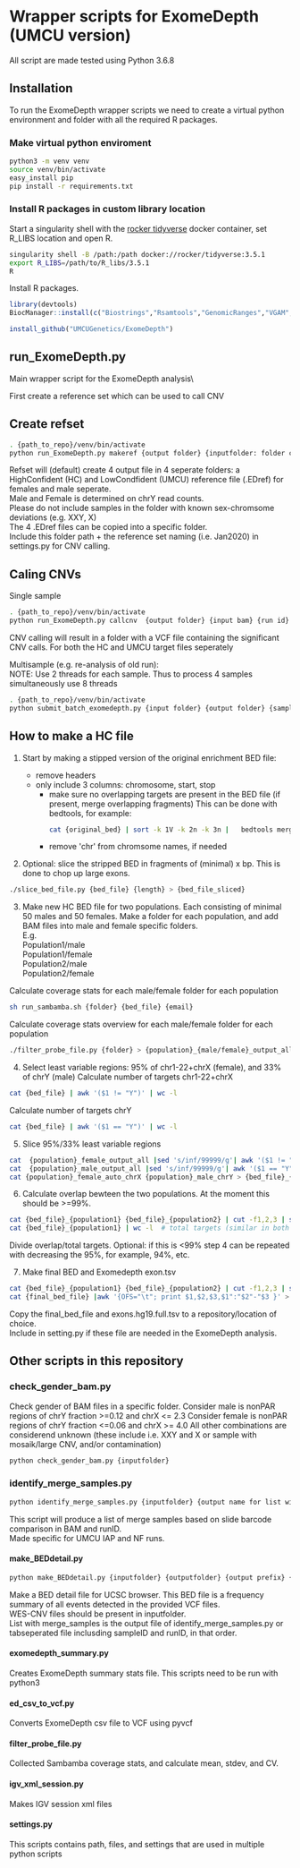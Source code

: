 # Wrapper scripts for ExomeDepth (UMCU version)

All script are made tested using Python 3.6.8
## Installation 
To run the ExomeDepth wrapper scripts we need to create a virtual python environment and folder with all the required R packages.

### Make virtual python enviroment
```bash
python3 -m venv venv
source venv/bin/activate
easy_install pip
pip install -r requirements.txt
```

### Install R packages in custom library location
Start a singularity shell with the [rocker tidyverse](https://hub.docker.com/layers/rocker/tidyverse/3.5.1/images/sha256-916d4e919fbac9ee1f06db7622b4731268dff0cb17998b3db6f629a3e58f73a7?context=explore) docker container, set R_LIBS location and open R.
```bash
singularity shell -B /path:/path docker://rocker/tidyverse:3.5.1
export R_LIBS=/path/to/R_libs/3.5.1
R
```
Install R packages.
```R
library(devtools)
BiocManager::install(c("Biostrings","Rsamtools","GenomicRanges","VGAM","zlibbioc","bitops","BiocGenerics","BiocParallel","S4Vectors","IRanges","GenomeInfoDb","RCurl","GenomeInfoDbData","XVector","GenomicAlignments","Biobase","DelayedArray","matrixStats","Matrix","lattice","aod","stringr","stringi","dplyr","rlang","Rcpp","assertthat","glue","pkgconfig","tibble","pillar","crayon","vctrs","tidyselect","purrr","SummarizedExperiment","R6"))

install_github("UMCUGenetics/ExomeDepth")
```

## run_ExomeDepth.py
Main wrapper script for the ExomeDepth analysis\

First create a reference set which can be used to call CNV

## Create refset
``` bash
. {path_to_repo}/venv/bin/activate
python run_ExomeDepth.py makeref {output folder} {inputfolder: folder containing realigned.BAM files} {prefix: i.e. Jan2020}
```
Refset will (default) create 4 output file in 4 seperate folders: a HighConfident (HC) and LowCondfident (UMCU) reference file (.EDref) for females and male seperate. \
Male and Female is determined on chrY read counts.\
Please do not include samples in the folder with known sex-chromsome deviations (e.g. XXY, X)\
The 4 .EDref files can be copied into a specific folder.\
Include this folder path + the reference set naming (i.e. Jan2020) in settings.py for CNV calling.

## Caling CNVs
Single sample
``` bash
. {path_to_repo}/venv/bin/activate
python run_ExomeDepth.py callcnv  {output folder} {input bam} {run id} {sample id} 
```
CNV calling will result in a folder with a VCF file containing the significant CNV calls. For both the HC and UMCU target files seperately

Multisample (e.g. re-analysis of old run):\
NOTE: Use 2 threads for each sample. Thus to process 4 samples simultaneously use 8 threads

``` bash
. {path_to_repo}/venv/bin/activate
python submit_batch_exomedepth.py {input folder} {output folder} {samples(/threads)}
```




## How to make a HC file
1) Start by making a stipped version of the original enrichment BED file:
	* remove headers
	* only include 3 columns: chromosome, start, stop
        * make sure no overlapping targets are present in the BED file (if present, merge overlapping fragments)
          This can be done with bedtools, for example: 
          ``` bash
          cat {original_bed} | sort -k 1V -k 2n -k 3n |   bedtools merge -i - > {flat_bed}
          ```
        * remove 'chr' from chromsome names, if needed

2) Optional: slice the stripped BED in fragments of (minimal) x bp. This is done to chop up large exons.
``` bash
./slice_bed_file.py {bed_file} {length} > {bed_file_sliced}
```

3) Make new HC BED file for two populations. Each consisting of minimal 50 males and 50 females.
Make a folder for each population, and add BAM files into male and female specific folders.\
E.g.\
Population1/male\
Population1/female\
Population2/male\
Population2/female


Calculate coverage stats for each male/female folder for each population
``` bash
sh run_sambamba.sh {folder} {bed_file} {email}
```
Calculate coverage stats overview for each male/female folder for each population
``` bash
./filter_probe_file.py {folder} > {population}_{male/female}_output_all
```

4) Select least variable regions: 95% of chr1-22+chrX (female), and 33% of chrY (male)
Calculate number of targets chr1-22+chrX
``` bash
cat {bed_file} | awk '($1 != "Y")' | wc -l
```
Calculate number of targets chrY
``` bash
cat {bed_file} | awk '($1 == "Y")' | wc -l
```

5) Slice  95%/33% least variable regions
``` bash
cat  {population}_female_output_all |sed 's/inf/99999/g'| awk '($1 != "Y")' | sort -nk6 | head -n {95% of chr1-22+chrX count} |sed 's/X/999999999/g' | sort -nk1 -nk2 |sed 's/999999999/X/g' | awk '{OFS="\t"; print $1,$2,$3,$4"_"$5"_"$6}' > {population}_female_auto_chrX
cat  {population}_male_output_all |sed 's/inf/99999/g'| awk '($1 == "Y")' | sort -nk6 | head -n {33% of chrY count} | sort -nk1 -nk2 |awk '{OFS="\t"; print $1,$2,$3,$4"_"$5"_"$6}'> {population}_male_chrY
cat {population}_female_auto_chrX {population}_male_chrY > {bed_file}_{population}
```

6) Calculate overlap bewteen the two populations. At the moment this should be >=99%.
``` bash
cat {bed_file}_{population1} {bed_file}_{population2} | cut -f1,2,3 | sort | uniq -c | awk '($1==2)' |wc -l  # Overlap
cat {bed_file}_{population1} | wc -l  # total targets (similar in both populations)
```
Divide overlap/total targets. 
Optional: if this is <99% step 4 can be repeated with decreasing the 95%, for example, 94%, etc. 


7) Make final BED and Exomedepth exon.tsv 
``` bash
cat {bed_file}_{population1} {bed_file}_{population2} | cut -f1,2,3 | sort | uniq -c | awk '($1==2)' |  sed 's/ \+/\t/g'  |cut -f 3,4,5 | sed 's/X/999999999/g'| sed 's/Y/9999999999/g' | sort -nk1 -nk2 |sed 's/9999999999/Y/g' | sed 's/999999999/X/g' > {final_bed_file}
cat {final_bed_file} |awk '{OFS="\t"; print $1,$2,$3,$1":"$2"-"$3 }' > exons.hg19.full.tsv
```

Copy the final_bed_file and exons.hg19.full.tsv to a repository/location of choice.\
Include in setting.py if these file are needed in the ExomeDepth analysis.


## Other scripts in this repository 
### check_gender_bam.py ###
Check gender of BAM files in a specific folder.
Consider male is nonPAR regions of chrY fraction >=0.12 and chrX <= 2.3
Consider female is nonPAR regions of chrY fraction <=0.06 and chrX >= 4.0
All other combinations are considerend unknown (these include i.e. XXY and X or sample with mosaik/large CNV, and/or contamination)
``` bash
python check_gender_bam.py {inputfolder}
```

### identify_merge_samples.py
``` bash
python identify_merge_samples.py {inputfolder} {output name for list with merge_samples} 
```
This script will produce a list of merge samples based on slide barcode comparison in BAM and runID.\
Made specific for UMCU IAP and NF runs.

#### make_BEDdetail.py
``` bash
python make_BEDdetail.py {inputfolder} {outputfolder} {output prefix} {list with merge_samples}
```
Make a BED detail file for UCSC browser. This BED file is a frequency summary of all events detected in the provided VCF files.\
WES-CNV files should be present in inputfolder.\
List with merge_samples is the output file of identify_merge_samples.py or tabseperated file inclusding sampleID and runID, in that order.

#### exomedepth_summary.py 
Creates ExomeDepth summary stats file. This scripts need to be run with python3

#### ed_csv_to_vcf.py
Converts ExomeDepth csv file to VCF using pyvcf

#### filter_probe_file.py
Collected Sambamba coverage stats, and calculate mean, stdev, and CV.

#### igv_xml_session.py
Makes IGV session xml files

#### settings.py
This scripts contains path, files, and settings that are used in multiple python scripts

